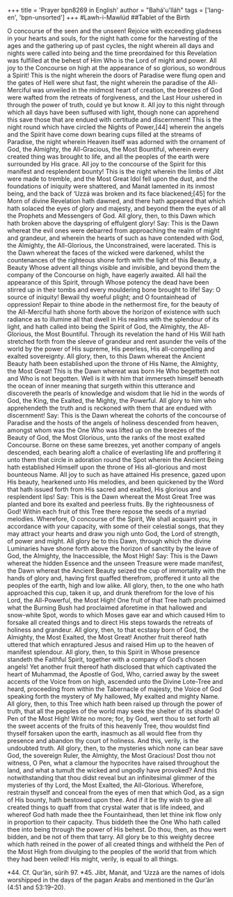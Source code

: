 +++
title = 'Prayer bpn8269 in English'
author = "Bahá'u'lláh"
tags = ['lang-en', 'bpn-unsorted']
+++
#Lawh-i-Mawlúd
##Tablet of the Birth

O concourse of the seen and the unseen! Rejoice with exceeding gladness in your hearts and souls, for the night hath come for the harvesting of the ages and the gathering up of past cycles, the night wherein all days and nights were called into being and the time preordained for this Revelation was fulfilled at the behest of Him Who is the Lord of might and power. All joy to the Concourse on high at the appearance of so glorious, so wondrous a Spirit!
This is the night wherein the doors of Paradise were flung open and the gates of Hell were shut fast, the night wherein the paradise of the All-Merciful was unveiled in the midmost heart of creation, the breezes of God were wafted from the retreats of forgiveness, and the Last Hour ushered in through the power of truth, could ye but know it. All joy to this night through which all days have been suffused with light, though none can apprehend this save those that are endued with certitude and discernment!
This is the night round which have circled the Nights of Power,[44] wherein the angels and the Spirit have come down bearing cups filled at the streams of Paradise, the night wherein Heaven itself was adorned with the ornament of God, the Almighty, the All-Gracious, the Most Bountiful, wherein every created thing was brought to life, and all the peoples of the earth were surrounded by His grace. All joy to the concourse of the Spirit for this manifest and resplendent bounty!
This is the night wherein the limbs of Jibt were made to tremble, and the Most Great Idol fell upon the dust, and the foundations of iniquity were shattered, and Manát lamented in its inmost being, and the back of ‘Uzzá was broken and its face blackened;[45] for the Morn of divine Revelation hath dawned, and there hath appeared that which hath solaced the eyes of glory and majesty, and beyond them the eyes of all the Prophets and Messengers of God. All glory, then, to this Dawn which hath broken above the dayspring of effulgent glory!
Say: This is the Dawn whereat the evil ones were debarred from approaching the realm of might and grandeur, and wherein the hearts of such as have contended with God, the Almighty, the All-Glorious, the Unconstrained, were lacerated. This is the Dawn whereat the faces of the wicked were darkened, whilst the countenances of the righteous shone forth with the light of this Beauty, a Beauty Whose advent all things visible and invisible, and beyond them the company of the Concourse on high, have eagerly awaited. All hail the appearance of this Spirit, through Whose potency the dead have been stirred up in their tombs and every mouldering bone brought to life!
Say: O source of iniquity! Bewail thy woeful plight; and O fountainhead of oppression! Repair to thine abode in the nethermost fire, for the beauty of the All-Merciful hath shone forth above the horizon of existence with such radiance as to illumine all that dwell in His realms with the splendour of its light, and hath called into being the Spirit of God, the Almighty, the All-Glorious, the Most Bountiful. Through its revelation the hand of His Will hath stretched forth from the sleeve of grandeur and rent asunder the veils of the world by the power of His supreme, His peerless, His all-compelling and exalted sovereignty. All glory, then, to this Dawn whereat the Ancient Beauty hath been established upon the throne of His Name, the Almighty, the Most Great!
This is the Dawn whereat was born He Who begetteth not and Who is not begotten. Well is it with him that immerseth himself beneath the ocean of inner meaning that surgeth within this utterance and discovereth the pearls of knowledge and wisdom that lie hid in the words of God, the King, the Exalted, the Mighty, the Powerful. All glory to him who apprehendeth the truth and is reckoned with them that are endued with discernment!
Say: This is the Dawn whereat the cohorts of the concourse of Paradise and the hosts of the angels of holiness descended from heaven, amongst whom was the One Who was lifted up on the breezes of the Beauty of God, the Most Glorious, unto the ranks of the most exalted Concourse. Borne on these same breezes, yet another company of angels descended, each bearing aloft a chalice of everlasting life and proffering it unto them that circle in adoration round the Spot wherein the Ancient Being hath established Himself upon the throne of His all-glorious and most bounteous Name. All joy to such as have attained His presence, gazed upon His beauty, hearkened unto His melodies, and been quickened by the Word that hath issued forth from His sacred and exalted, His glorious and resplendent lips!
Say: This is the Dawn whereat the Most Great Tree was planted and bore its exalted and peerless fruits. By the righteousness of God! Within each fruit of this Tree there repose the seeds of a myriad melodies. Wherefore, O concourse of the Spirit, We shall acquaint you, in accordance with your capacity, with some of their celestial songs, that they may attract your hearts and draw you nigh unto God, the Lord of strength, of power and might. All glory be to this Dawn, through which the divine Luminaries have shone forth above the horizon of sanctity by the leave of God, the Almighty, the Inaccessible, the Most High!
Say: This is the Dawn whereat the hidden Essence and the unseen Treasure were made manifest, the Dawn whereat the Ancient Beauty seized the cup of immortality with the hands of glory and, having first quaffed therefrom, proffered it unto all the peoples of the earth, high and low alike. All glory, then, to the one who hath approached this cup, taken it up, and drunk therefrom for the love of his Lord, the All-Powerful, the Most High!
One fruit of that Tree hath proclaimed what the Burning Bush had proclaimed aforetime in that hallowed and snow-white Spot, words to which Moses gave ear and which caused Him to forsake all created things and to direct His steps towards the retreats of holiness and grandeur. All glory, then, to that ecstasy born of God, the Almighty, the Most Exalted, the Most Great!
Another fruit thereof hath uttered that which enraptured Jesus and raised Him up to the heaven of manifest splendour. All glory, then, to this Spirit in Whose presence standeth the Faithful Spirit, together with a company of God’s chosen angels!
Yet another fruit thereof hath disclosed that which captivated the heart of Muhammad, the Apostle of God, Who, carried away by the sweet accents of the Voice from on high, ascended unto the Divine Lote-Tree and heard, proceeding from within the Tabernacle of majesty, the Voice of God speaking forth the mystery of My hallowed, My exalted and mighty Name. All glory, then, to this Tree which hath been raised up through the power of truth, that all the peoples of the world may seek the shelter of its shade!
O Pen of the Most High! Write no more; for, by God, wert thou to set forth all the sweet accents of the fruits of this heavenly Tree, thou wouldst find thyself forsaken upon the earth, inasmuch as all would flee from thy presence and abandon thy court of holiness. And this, verily, is the undoubted truth. All glory, then, to the mysteries which none can bear save God, the sovereign Ruler, the Almighty, the Most Gracious!
Dost thou not witness, O Pen, what a clamour the hypocrites have raised throughout the land, and what a tumult the wicked and ungodly have provoked? And this notwithstanding that thou didst reveal but an infinitesimal glimmer of the mysteries of thy Lord, the Most Exalted, the All-Glorious. Wherefore, restrain thyself and conceal from the eyes of men that which God, as a sign of His bounty, hath bestowed upon thee. And if it be thy wish to give all created things to quaff from that crystal water that is life indeed, and whereof God hath made thee the Fountainhead, then let thine ink flow only in proportion to their capacity. Thus biddeth thee the One Who hath called thee into being through the power of His behest. Do thou, then, as thou wert bidden, and be not of them that tarry. All glory be to this weighty decree which hath reined in the power of all created things and withheld the Pen of the Most High from divulging to the peoples of the world that from which they had been veiled! His might, verily, is equal to all things.

*44.    Cf. Qur’án, súrih 97.
*45.    Jibt, Manát, and ‘Uzzá are the names of idols worshipped in the days of the pagan Arabs and mentioned in the Qur’án (4:51 and 53:19–20).
